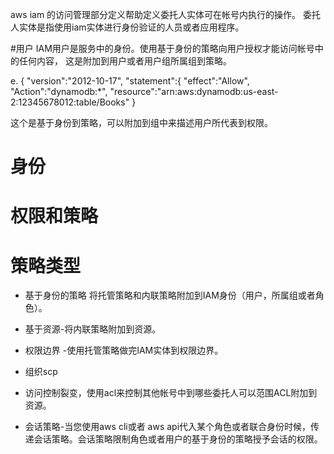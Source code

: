 aws iam 的访问管理部分定义帮助定义委托人实体可在帐号内执行的操作。
委托人实体是指使用iam实体进行身份验证的人员或者应用程序。


#用户
IAM用户是服务中的身份。使用基于身份的策略向用户授权才能访问帐号中的任何内容，
这是附加到用户或者用户组所属组到策略。

e.
  {
  "version":"2012-10-17",
  "statement":{
    "effect":"Allow",
    "Action":"dynamodb:\*",
    "resource":"arn:aws:dynamodb:us-east-2:12345678012:table/Books"
  }

  这个是基于身份到策略，可以附加到组中来描述用户所代表到权限。





# 身份

# 权限和策略




# 策略类型
* 基于身份的策略
将托管策略和内联策略附加到IAM身份（用户，所属组或者角色）。

* 基于资源-将内联策略附加到资源。

* 权限边界 -使用托管策略做完IAM实体到权限边界。

* 组织scp

* 访问控制裂变，使用acl来控制其他帐号中到哪些委托人可以范围ACL附加到资源。

* 会话策略-当您使用aws cli或者 aws api代入某个角色或者联合身份时候，传递会话策略。会话策略限制角色或者用户的基于身份的策略授予会话的权限。
